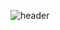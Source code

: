 ![header](https://capsule-render.vercel.app/api?type=Cylinder&text=Welcome&color=f5ced2&fontColor=ffffff&fontAlignY=55)
